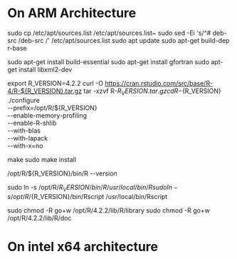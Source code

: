 # On ARM Architecture
sudo cp /etc/apt/sources.list /etc/apt/sources.list~
sudo sed -Ei 's/^# deb-src /deb-src /' /etc/apt/sources.list
sudo apt update
sudo apt-get build-dep r-base

sudo apt-get install build-essential
sudo apt-get install gfortran
sudo apt-get install libxml2-dev

export R_VERSION=4.2.2
curl -O https://cran.rstudio.com/src/base/R-4/R-${R_VERSION}.tar.gz
tar -xzvf R-${R_VERSION}.tar.gz
cd R-${R_VERSION}
./configure \
    --prefix=/opt/R/${R_VERSION} \
    --enable-memory-profiling \
    --enable-R-shlib \
    --with-blas \
    --with-lapack \
    --with-x=no

make
sudo make install

/opt/R/${R_VERSION}/bin/R --version

sudo ln -s /opt/R/${R_VERSION}/bin/R /usr/local/bin/R
sudo ln -s /opt/R/${R_VERSION}/bin/Rscript /usr/local/bin/Rscript

sudo chmod -R go+w /opt/R/4.2.2/lib/R/library
sudo chmod -R go+w /opt/R/4.2.2/lib/R/doc



# On intel x64 architecture
